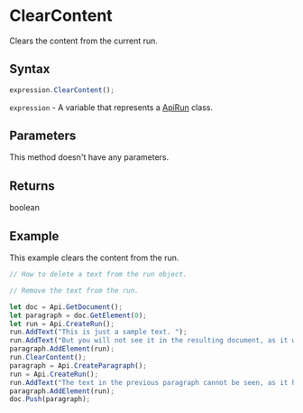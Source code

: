 # ClearContent

Clears the content from the current run.

## Syntax

```javascript
expression.ClearContent();
```

`expression` - A variable that represents a [ApiRun](../ApiRun.md) class.

## Parameters

This method doesn't have any parameters.

## Returns

boolean

## Example

This example clears the content from the run.

```javascript editor-docx
// How to delete a text from the run object.

// Remove the text from the run. 

let doc = Api.GetDocument();
let paragraph = doc.GetElement(0);
let run = Api.CreateRun();
run.AddText("This is just a sample text. ");
run.AddText("But you will not see it in the resulting document, as it will be cleared.");
paragraph.AddElement(run);
run.ClearContent();
paragraph = Api.CreateParagraph();
run = Api.CreateRun();
run.AddText("The text in the previous paragraph cannot be seen, as it has been cleared.");
paragraph.AddElement(run);
doc.Push(paragraph);
```
